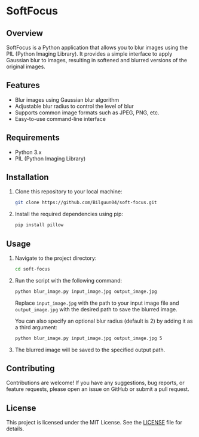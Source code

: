 # SoftFocus

## Overview
SoftFocus is a Python application that allows you to blur images using the PIL (Python Imaging Library). It provides a simple interface to apply Gaussian blur to images, resulting in softened and blurred versions of the original images.

## Features
- Blur images using Gaussian blur algorithm
- Adjustable blur radius to control the level of blur
- Supports common image formats such as JPEG, PNG, etc.
- Easy-to-use command-line interface

## Requirements
- Python 3.x
- PIL (Python Imaging Library)

## Installation
1. Clone this repository to your local machine:

    ```bash
    git clone https://github.com/Bilguun04/soft-focus.git
    ```

2. Install the required dependencies using pip:

    ```bash
    pip install pillow
    ```

## Usage
1. Navigate to the project directory:

    ```bash
    cd soft-focus
    ```

2. Run the script with the following command:

    ```bash
    python blur_image.py input_image.jpg output_image.jpg
    ```

    Replace `input_image.jpg` with the path to your input image file and `output_image.jpg` with the desired path to save the blurred image.

    You can also specify an optional blur radius (default is 2) by adding it as a third argument:

    ```bash
    python blur_image.py input_image.jpg output_image.jpg 5
    ```

3. The blurred image will be saved to the specified output path.

## Contributing
Contributions are welcome! If you have any suggestions, bug reports, or feature requests, please open an issue on GitHub or submit a pull request.

## License
This project is licensed under the MIT License. See the [LICENSE](LICENSE) file for details.
